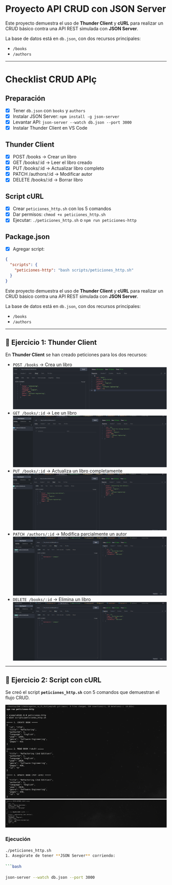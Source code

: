 # Proyecto API CRUD con JSON Server

Este proyecto demuestra el uso de **Thunder Client** y **cURL** para realizar un CRUD básico contra una API REST simulada con **JSON Server**.  

La base de datos está en `db.json`, con dos recursos principales:

- `/books`
- `/authors`

---

# Checklist CRUD APIç

## Preparación

- [X] Tener `db.json` con `books` y `authors`
- [X] Instalar JSON Server: `npm install -g json-server`
- [X] Levantar API: `json-server --watch db.json --port 3000`
- [X] Instalar Thunder Client en VS Code

## Thunder Client

- [X] POST /books → Crear un libro
- [X] GET /books/:id → Leer el libro creado
- [X] PUT /books/:id → Actualizar libro completo
- [X] PATCH /authors/:id → Modificar autor
- [X] DELETE /books/:id → Borrar libro

## Script cURL

- [X] Crear `peticiones_http.sh` con los 5 comandos
- [X] Dar permisos: `chmod +x peticiones_http.sh`
- [X] Ejecutar: `./peticiones_http.sh` o `npm run peticiones-http`

## Package.json

- [X] Agregar script:

```json
{
  "scripts": {
    "peticiones-http": "bash scripts/peticiones_http.sh"
  }
}
```

Este proyecto demuestra el uso de **Thunder Client** y **cURL** para realizar un CRUD básico contra una API REST simulada con **JSON Server**.  

La base de datos está en `db.json`, con dos recursos principales:

- `/books`
- `/authors`

---

## 🚀 Ejercicio 1: Thunder Client

En **Thunder Client** se han creado peticiones para los dos recursos:

- `POST /books` → Crea un libro
    ![Imagen 1](img/post.png)
- `GET /books/:id` → Lee un libro
    ![Imagen 2](img/get.png)
- `PUT /books/:id` → Actualiza un libro completamente
    ![Imagen 3](img/put.png)
- `PATCH /authors/:id` → Modifica parcialmente un autor
    ![Imagen 4](img/patch.png)
- `DELETE /books/:id` → Elimina un libro
    ![Imagen 5](img/delete.png)

---

## 🚀 Ejercicio 2: Script con cURL

Se creó el script **`peticiones_http.sh`** con 5 comandos que demuestran el flujo CRUD.

![Imagen 6](img/script1.png)
![Imagen 7](img/script2.png)

### Ejecución

```bash
./peticiones_http.sh
1. Asegúrate de tener **JSON Server** corriendo:

```bash

json-server --watch db.json --port 3000
